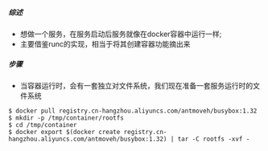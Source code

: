 
##### 综述

- 想做一个服务，在服务启动后服务就像在docker容器中运行一样;
- 主要借鉴runc的实现，相当于将其创建容器功能摘出来

##### 步骤

- 当容器运行时，会有一套独立对文件系统，我们现在准备一套服务运行时的文件系统
```shell script
$ docker pull registry.cn-hangzhou.aliyuncs.com/antmoveh/busybox:1.32
$ mkdir -p /tmp/container/rootfs
$ cd /tmp/container
$ docker export $(docker create registry.cn-hangzhou.aliyuncs.com/antmoveh/busybox:1.32) | tar -C rootfs -xvf -

```
